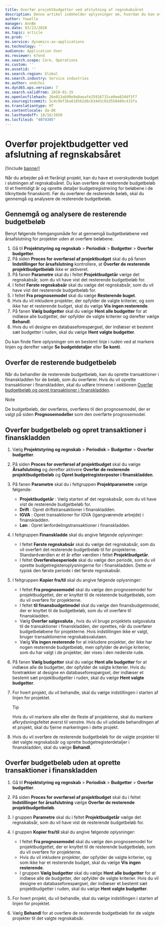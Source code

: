 ```yaml
---
title: Overfør projektbudgetter ved afslutning af regnskabsåret
description: Denne artikel indeholder oplysninger om, hvordan du kan overføre resterende budgetbeløb til fremtidige år og oprette detaljer om budgetregistrering.
author: Yowelle
manager: AnnBe
ms.date: 03/23/2020
ms.topic: article
ms.prod: ''
ms.service: dynamics-ax-applications
ms.technology: ''
audience: Application User
ms.reviewer: kfend
ms.search.scope: Core, Operations
ms.custom: ''
ms.assetid: ''
ms.search.region: Global
ms.search.industry: Service industries
ms.author: andchoi
ms.dyn365.ops.version: 7
ms.search.validFrom: 2019-01-15
ms.openlocfilehash: 26e013ab99e9a0aeafe25916715ce0ee024df3f7
ms.sourcegitcommit: 5c4c9bf3ba018562d6cb3443c01d550489c415fa
ms.translationtype: HT
ms.contentlocale: da-DK
ms.lasthandoff: 10/16/2020
ms.locfileid: "4074305"
---
```

# <a name="transfer-project-budgets-at-fiscal-year-end"></a>Overfør projektbudgetter ved afslutning af regnskabsåret

[!include [banner](../includes/banner.md)]

Når du arbejder på et flerårigt projekt, kan du have et overskydende budget i slutningen af regnskabsåret. Du kan overføre de resterende budgetbeløb til et fremtidigt år og oprette detaljer budgetregistrering for beløbene i de tilknyttede finanskonti. Før du overfører de resterende beløb, skal du gennemgå og analysere de resterende budgetbeløb.

## <a name="review-and-analyze-remaining-budget-amounts"></a>Gennemgå og analysere de resterende budgetbeløb

Benyt følgende fremgangsmåde for at gennemgå budgetbeløbene ved årsafslutning for projekter uden at overføre beløbene.

1. Gå til **Projektstyring og regnskab** > **Periodisk** > **Budgetter** > **Overfør budgetter**. 
2. På siden **Proces for overførsel af projektbudget** skal du på fanen **Indstillinger for årsafslutning** kontrollere, at **Overfør de resterende projektbudgetbeløb** ikke er aktiveret.
3. På fanen **Parametre** skal du i feltet **Projektbudgetår** vælge det regnskabsår, som du vil have vist det resterende budgetbeløb for. 
4. I feltet **Første regnskabsår** skal du vælge det regnskabsår, som du vil have vist det resterende budgetbeløb for. 
5. I feltet **Fra prognosemodel** skal du vælge **Resterende buget**. 
6. Hvis du vil inkludere projekter, der opfylder de valgte kriterier, og som ikke har et resterende budget, skal du vælge **Vis ingen resterende**.  
7. På fanen **Vælg budgetter** skal du vælge **Hent alle budgetter** for at indlæse alle budgetter, der opfylder de valgte kriterier og derefter vælge **Behandl**. 
8. Hvis du vil designe en databaseforespørgsel, der indlæser et bestemt sæt budgetter i ruden, skal du vælge **Hent valgte budgetter**.

Du kan finde flere oplysninger om en bestemt linje i ruden ved at markere linjen og derefter vælge **Se budgetdetaljer** eller **Se konti**.

## <a name="carry-forward-remaining-budget-amounts"></a>Overfør de resterende budgetbeløb 

Når du behandler de resterende budgetbeløb, kan du oprette transaktioner i finanskladden for de beløb, som du overfører. Hvis du vil oprette transaktioner i finanskladden, skal du udføre trinnene i sektionen [Overfør budgetbeløb og opret transaktioner i finanskladden](#carry-forward). 

> [!NOTE]
> De budgetbeløb, der overføres, overføres til den prognosemodel, der er valgt på siden **Prognosemodeller** som den overførte prognosemodel.  

## <a name="carry-forward-budget-amounts-and-create-general-ledger-transactions"></a><a name="carry-forward"></a>Overfør budgetbeløb og opret transaktioner i finanskladden

1.  Vælg **Projektstyring og regnskab** > **Periodisk** > **Budgetter** > **Overfør budgetter**. 
2. På siden **Proces for overførsel af projektbudget** skal du vælge **Årsafslutning** og derefter aktivere **Overfør de resterende projektbudgetbeløb** og **Opret budgetregisterposter i finanskladden**. 
3. På fanen **Parametre** skal du i feltgruppen **Projektparametre** vælge følgende:

   - **Projektbudgetår** : Vælg starten af det regnskabsår, som du vil have vist de resterende budgetbeløb for. 
   - **Drift** : Opret driftstransaktioner i finanskladden. 
   -  **IGVA** : Opret transaktioner for IGVA (igangværende arbejde) i finanskladden.
   -  **Løn** : Opret lønfordelingstransaktioner i finanskladden. 

5. I feltgruppen **Finanskladde** skal du angive følgende oplysninger: 

   - I feltet **Første regnskabsår** skal du vælge det regnskabsår, som du vil overført det resterende budgetbeløb til for projekterne. Standardværdien er ét år efter værdien i feltet **Projektbudgetår**.
   -  I feltet **Overførelsesperiode** skal du vælge den periode, som du vil oprette budgetregisteroplysningerne for i finanskladden. Dette er typisk den første periode i det første regnskabsår.

6. I feltgruppen **Kopier fra/til** skal du angive følgende oplysninger:

   - I feltet **Fra prognosemodel** skal du vælge den prognosemodel for projektbudgettet, der er knyttet til de resterende budgetbeløb, som du vil overføre for projekterne. 
   - I feltet **til finansbudgetmodel** skal du vælge den finansbudgetmodel, der er knyttet til de budgetbeløb, som du vil overføre til finanskladden. 
   -  Vælg **Overfør salgsvaluta** , hvis du vil bruge projektets salgsvaluta til de transaktioner i finanskladden, der oprettes, når du overfører budgetbeløbene for projekterne. Hvis indstillingen ikke er valgt, bruger transaktionerne regnskabsvalutaen. 
   -  Vælg **Vis ingen resterende** for at inkludere projekter, der ikke har nogen resterende budgetbeløb, men opfylder de øvrige kriterier, som du har valgt i de projekter, der vises i den nederste rude.

7. På fanen **Vælg budgetter** skal du vælge **Hent alle budgetter** for at indlæse alle de budgetter, der opfylder de valgte kriterier. Hvis du foretrækker at designe en databaseforespørgsel, der indlæser et bestemt sæt projektbudgetter i ruden, skal du vælge **Hent valgte budgetter**.
8. For hvert projekt, du vil behandle, skal du vælge indstillingen i starten af linjen for projektet.

    > [!TIP]
    > Hvis du vil markere alle eller de fleste af projekterne, skal du markere afkrydsningsfeltet øverst til venstre. Hvis du vil udelade behandlingen af et projekt, skal du fjerne markeringen i dette projekt.

9. Hvis du vil overføre de resterende budgetbeløb for de valgte projekter til det valgte regnskabsår og oprette budgetregisterdetaljer i finanskladden, skal du vælge **Behandl**.

## <a name="carry-forward-budget-amounts-without-creating-general-ledger-transactions"></a>Overfør budgetbeløb uden at oprette transaktioner i finanskladden

1. Gå til **Projektstyring og regnskab** > **Periodisk** > **Budgetter** > **Overfør budgetter**.
2. På siden **Proces for overførsel af projektbudget** skal du i feltet **Indstillinger for årsafslutning** vælge **Overfør de resterende projektbudgetbeløb**.
3. I gruppen **Parametre** skal du i feltet **Projektbudgetår** vælge det regnskabsår, som du vil have vist de resterende budgetbeløb for.
4. I gruppen **Kopier fra/til** skal du angive følgende oplysninger:

   - I feltet **Fra prognosemodel** skal du vælge den prognosemodel for projektbudgettet, der er knyttet til de resterende budgetbeløb, som du vil overføre for projekterne. 
   - Hvis du vil inkludere projekter, der opfylder de valgte kriterier, og som ikke har et resterende budget, skal du vælge **Vis ingen resterende**.
   - I gruppen **Vælg budgetter** skal du vælge **Hent alle budgetter** for at indlæse alle de budgetter, der opfylder de valgte kriterier. Hvis du vil designe en databaseforespørgsel, der indlæser et bestemt sæt projektbudgetter i ruden, skal du vælge **Hent valgte budgetter**.

5. For hvert projekt, du vil behandle, skal du vælge indstillingen i starten af linjen for projektet. 
6. Vælg **Behandl** for at overføre de resterende budgetbeløb for de valgte projekter til det valgte regnskabsår.

